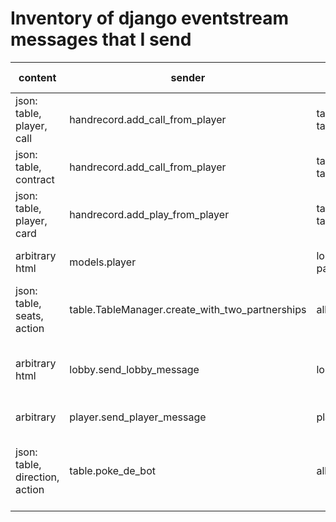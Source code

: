 # Inventory of django eventstream messages that I send

| content                        | sender                                          | recipient channel    | notes                                            |
|--------------------------------|-------------------------------------------------|----------------------|--------------------------------------------------|
| json: table, player, call      | handrecord.add_call_from_player                 | table.pk, all-tables | at every call                                    |
| json: table, contract          | handrecord.add_call_from_player                 | table.pk, all-tables | only once per table                              |
| json: table, player, card      | handrecord.add_play_from_player                 | table.pk, all-tables |                                                  |
| arbitrary html                 | models.player                                   | lobby, partnerships  | partnership created or destroyed                 |
| json: table, seats, action     | table.TableManager.create_with_two_partnerships | all-tables           | action is "just formed"                          |
| arbitrary html                 | lobby.send_lobby_message                        | lobby                | I don't think anyone listens for these           |
| arbitrary                      | player.send_player_message                      | player1:player2      | private chat                                     |
| json: table, direction, action | table.poke_de_bot                               | all-tables           | action is "pokey pokey"; hack to wake up the bot |

